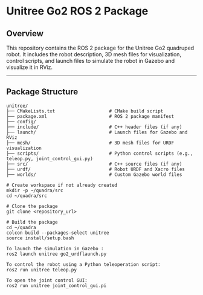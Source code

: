 # Unitree Go2 ROS 2 Package

## Overview

This repository contains the ROS 2 package for the Unitree Go2 quadruped robot. It includes the robot description, 3D mesh files for visualization, control scripts, and launch files to simulate the robot in Gazebo and visualize it in RViz.

---

## Package Structure

```plaintext
unitree/
├── CMakeLists.txt                    # CMake build script
├── package.xml                       # ROS 2 package manifest
├── config/                         
├── include/                          # C++ header files (if any)
├── launch/                           # Launch files for Gazebo and RViz
├── mesh/                             # 3D mesh files for URDF visualization
├── scripts/                          # Python control scripts (e.g., teleop.py, joint_control_gui.py)
├── src/                              # C++ source files (if any)
├── urdf/                             # Robot URDF and Xacro files
├── worlds/                           # Custom Gazebo world files

# Create workspace if not already created
mkdir -p ~/quadra/src
cd ~/quadra/src

# Clone the package
git clone <repository_url>

# Build the package
cd ~/quadra
colcon build --packages-select unitree
source install/setup.bash

To launch the simulation in Gazebo :
ros2 launch unitree go2_urdflaunch.py

To control the robot using a Python teleoperation script:
ros2 run unitree teleop.py

To open the joint control GUI:
ros2 run unitree joint_control_gui.pi
